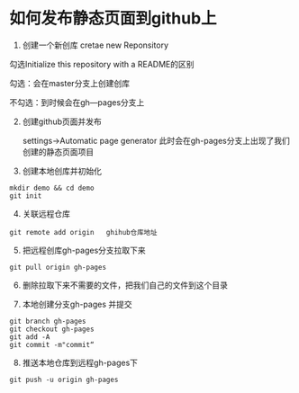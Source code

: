 # 如何发布静态页面到github上

1. 创建一个新创库   cretae new Reponsitory

 勾选Initialize this repository with a README的区别

 勾选：会在master分支上创建创库

 不勾选：到时候会在gh—pages分支上

2. 创建github页面并发布

    settings->Automatic page generator   此时会在gh-pages分支上出现了我们创建的静态页面项目

3.  创建本地创库并初始化
```
mkdir demo && cd demo
git init
```

4. 关联远程仓库
```
git remote add origin   ghihub仓库地址
```

5. 把远程创库gh-pages分支拉取下来
```
git pull origin gh-pages
```

6. 删除拉取下来不需要的文件，把我们自己的文件到这个目录

7. 本地创建分支gh-pages 并提交
```
git branch gh-pages
git checkout gh-pages
git add -A
git commit -m"commit“
```

8. 推送本地仓库到远程gh-pages下
```
git push -u origin gh-pages
```
